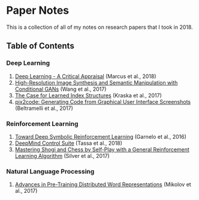 # Paper Notes

This is a collection of all of my notes on research papers that I took in 2018.

## Table of Contents

### Deep Learning

1. [Deep Learning - A Critical Appraisal](https://github.com/stevenschmatz/paper-notes/blob/master/Deep%20Learning/Deep%20Learning%20-%20A%20Critical%20Appraisal%20(Marcus%2C%202018).pdf) (Marcus et al., 2018)
2. [High-Resolution Image Synthesis and Semantic Manipulation with Conditional GANs](https://github.com/stevenschmatz/paper-notes/blob/master/Deep%20Learning/High-Resolution%20Image%20Synthesis%20and%20Semantic%20Manipulation%20with%20Conditional%20GANs%20(Wang%2C%202017).pdf) (Wang et al., 2017)
3. [The Case for Learned Index Structures](https://github.com/stevenschmatz/paper-notes/blob/master/Deep%20Learning/The%20Case%20for%20Learned%20Index%20Structures%20(Kraska%2C%202017).pdf) (Kraska et al., 2017)
4. [pix2code: Generating Code from Graphical User Interface Screenshots](https://github.com/stevenschmatz/paper-notes/blob/master/Deep%20Learning/pix2code:%20Generating%20Code%20from%20a%20Graphical%20User%20Interface%20Screenshot%20(Beltramelli%2C%202017)_LT-2.pdf) (Beltramelli et al., 2017)

### Reinforcement Learning

1. [Toward Deep Symbolic Reinforcement Learning](https://github.com/stevenschmatz/paper-notes/blob/master/Reinforcement%20Learning/Towards%20Deep%20Symbolic%20Reinforcement%20Learning%20(Garnelo%2C%202016).pdf) (Garnelo et al., 2016)
2. [DeepMind Control Suite](https://github.com/stevenschmatz/paper-notes/blob/master/Reinforcement%20Learning/DeepMind%20Control%20Suite%20(Tasha%2C%202018).pdf) (Tassa et al., 2018)
3. [Mastering Shogi and Chess by Self-Play with a General Reinforcement Learning Algorithm](https://github.com/stevenschmatz/paper-notes/blob/master/Reinforcement%20Learning/Mastering%20Shogi%20and%20Chess%20by%20Self-Play%20with%20a%20General%20Reinforcement%20Learning%20Algorithm%20(Silver%2C%202017).pdf) (Silver et al., 2017)

### Natural Language Processing

1. [Advances in Pre-Training Distributed Word Representations](https://github.com/stevenschmatz/paper-notes/blob/master/Natural%20Language%20Processing/Advances%20in%20Pre-Training%20Distributed%20Word%20Representations%20(Mikolov%2C%202017)_LT.pdf) (Mikolov et al., 2017)